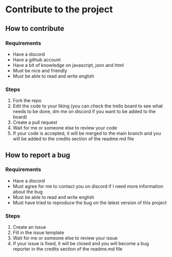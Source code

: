 # Contribute to the project

## How to contribute

### Requirements
- Have a discord
- Have a github account
- Have a bit of knowledge on javascript, json and html
- Must be nice and friendly
- Must be able to read and write english

### Steps
1. Fork the repo
2. Edit the code to your liking (you can check the trello board to see what needs to be done, dm me on discord if you want to be added to the board)
3. Create a pull request
4. Wait for me or someone else to review your code
5. If your code is accepted, it will be merged to the main branch and you will be added to the credits section of the readme.md file

## How to report a bug

### Requirements
- Have a discord
- Must agree for me to contact you on discord if I need more information about the bug
- Must be able to read and write english
- Must have tried to reproduce the bug on the latest version of this project

### Steps
1. Create an issue
2. Fill in the issue template
3. Wait for me or someone else to review your issue
4. If your issue is fixed, it will be closed and you will become a bug reporter in the credits section of the readme.md file